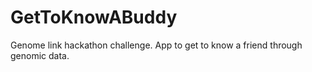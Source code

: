 # GetToKnowABuddy
Genome link hackathon challenge. App to get to know a friend through genomic data. 
